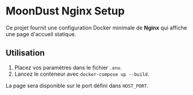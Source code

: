 # MoonDust Nginx Setup

Ce projet fournit une configuration Docker minimale de **Nginx** qui affiche une page d'accueil statique.

## Utilisation

1. Placez vos paramètres dans le fichier `.env`.
2. Lancez le conteneur avec `docker-compose up --build`.

La page sera disponible sur le port défini dans `HOST_PORT`.

